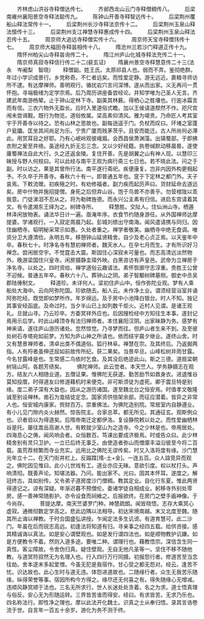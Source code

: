 <!-- { "loadSidebar": true } -->
　　齐林虑山洪谷寺释僧达传七。
　　齐邺西龙山云门寺释僧稠传八。
　　后梁南雍州襄阳景空寺释法聪传九。
　　陈钟山开善寺释智远传十。
　　后梁荆州覆船山释法常传十一。
　　后梁荆州长沙寺释法京传十二。
　　后梁荆州玉泉山释法懔传十三。
　　后梁荆州支江禅慧寺释惠成传十四。
　　后梁荆州玉泉山释法忍传十五。
　　周京师大追远寺释僧实传十六。
　　周京师天宝寺释僧玮传十七。
　　周京师大福田寺释昙相传十八。
　　隋沧州兰若沙门释道正传十九。
　　隋怀州柏尖山寺释昙询传二十。
　　隋江州庐山化城寺释法充传二十一。
　　隋京师真寂寺释信行传二十二(裴玄证)
　　隋襄州景空寺释慧意传二十三(法永　岑阇梨　智晓)
　　释僧副。姓王氏。太原祁县人也。弱而不弄。鉴彻绝群。年过小学识成景行。乡党称奇。不仁者远矣。而性爱定静。游无远近。裹粮寻师访所不逮。有达摩禅师。善明观行。循扰岩穴言问深博。遂从而出家。义无再问一贯怀抱。寻端极绪为定学宗焉。后乃周历讲座备尝经论。并知学唯为己圣人无言。齐建武年南游杨辇。止于钟山定林下寺。副美其林薮。得栖心之胜壤也。行逾冰霜言而有信。三衣六物外无盈长。应时入里道俗式瞻。加以王侯请道颓然不作。咫尺宫闱未尝谒觐。既行为物览。道俗攸属。梁高素仰清风。雅为嗟贵。乃命匠人考其室宇于开善寺以待之。恐有山林之思故也。副每逍遥于门。负杖而叹曰。环堵之室蓬户瓮牖。匡坐其间尚足为乐。宁贵广厦而贱茅茨乎。且安而能迁。古人所尚何必滞此。用赏耳目之好耶。乃有心岷岭观彼峨眉。会西昌侯萧渊藻。出镇蜀部。于即拂衣附之爰至井络。虽途经九折无忘三念。又以少好经籍。执卷缄默动移晨晷。遂使庸蜀禅法自此大行。久之还返金陵。复住开善。先是胡翼之山有神人现。以慧印三昧授与野人何规曰。可以此经与南平王观为病行斋三七日也。若不晓此法。问之于副。时以访之。果是其曾所行法。南平遂行斋祀。疾便康复。岂非内因外构更相起予。不久卒于开善寺。春秋六十有一。即普通五年也。窆于下定林之都门外。天子哀焉。下敕流赠。初疾殛之时。有劝修福者。副力疾而起厉声曰。货财延命去道远矣。房中什物并施招提僧。身死之后但弃山谷。饱于鸟兽不亦善乎。勿营棺陇以乖我意。门徒涕泪不忍从之。将为勒碑旌德。而永兴公主素有归信。进启东宫请着其文。有令遣湘东王绎为之。树碑寺所。
　　释慧胜。交阯人。住仙洲山寺。栖遁林泽闲放物表。诵法华日计一遍。亟淹年序。衣食节约随身游任。从外国禅师达摩提婆。学诸观行。一入寂定周晨乃起。彭城刘缋出守南海。闻风遣请携与同归。因住幽栖寺。韬明秘采常示如愚。久处者重之。禅学者敬美。幽栖寺中绝无食调。唯资分卫大遵清俭。永明五年。移憩钟山延贤精舍。自少及老心贞正焉。以天鉴年中卒。春秋七十。时净名寺有慧初禅师者。魏天水人。在孕七月而生。才有所识好习禅念。尝闲居空宇。不觉霆击大震。斯固住心深寂未可量也。而志高清远淡然物外。晚游梁国住兴皇寺。闲房摄静圭璋外映。白黑咨访有声皇邑。武帝为立禅房于净名寺。以处之。四时资给。禅学道俗云趣请法。素怀恢廓守志淳重。贵胜王公曾不迎候。普通五年卒。春秋六十八。葬钟山之阴。弟子智颙树碑墓侧。御史中丞吴郡陆倕制文。
　　释道珍。未详何人。梁初住庐山中。恒作弥陀业观。梦有人乘船处大海中。云向阿弥陀国。珍欲随去。船人云。未作净土业。谓须经营浴室并诵阿弥陀经。既觉即如梦所作。年岁绵远。及于房中小池降白银台。时人不知。独记其事安经函底。及命过时。当夕半山已上如列数千炬火。近村人见谓。是诸王观礼。旦就山寻。乃云珍卒。方委冥祥外应也。后因搜检经中方知往生本事。遂封记焉用示后学。时此山峰顶寺有法归禅师者。本住襄阳汉阴。出家昧静为务。感梦有神来请。遂往庐山游历诸处。忽然惊觉。乃寻梦而往。但庐山者生来不到。及至彼处树石寺塔宛如前梦。方知为庐山神之所请也。依而结宇晨夕继业。遂终山舍。时又有慧景禅师者。清卓出类不偶道俗。狐行林阜。禅慧在宗。及其终后。乃返掘两指。人有捋者虽伸还屈如前故传所纪。获二果矣。当景卒旦。山峰松树并雨甘露。今名甘露峰是也。生常感二鸟依时乞食。及其没后绝迹此山。斯之三德。道扇梁朝树铭山阿。各题芳绩矣。
　　佛陀禅师。此云觉者。本天竺人。学务静摄志在观方。结友六人相随业道。五僧证果。惟佛陀无获遂。勤苦励节如救身衣。进退惟谷莫知投厝。时得道友曰修道藉机时来便克。非可斯须徒为虚死。卿于震旦特是别缘。度二弟子深有大益也。因从之游历诸国。遂至魏北台之恒安焉。时值孝文敬隆诚至别设禅林。凿石为龛结徒定念。国家资供倍架余部。而征应潜着。皆异之非常人也。恒安城内康家。赀财百万。崇重佛法。为佛陀造别院。常居室内自静遵业。有小儿见门隙内炎火赫然。惊告院主。合家总萃。都无所见。其通征玄。观斯例众也。识者验以为得道矣。后隋帝南迁定都伊洛。复设静院敕以处之。而性爱幽栖林谷是托。屡往嵩岳高谢人世。有敕就少室山为之造寺。今之少林是也。帝用居处。四海息心之俦。闻风响会者。众恒数百。笃课出要成济极焉。时或告众曰。此少林精舍别有灵只卫护。一立已后终无事乏。由使造者弥山而僧廪丰溢沿彼至今将二百载。虽荒荐频繁而寺业充实。远用比之佛陀无谬传矣。时又入洛将度有缘。沙门慧光年立十二。在天门街井栏上。反蹋蹀[堶-土+金]。一连五百。众人諠竞异而观之。佛陀因见惟曰。此小儿世戏有工。道业亦应无昧。意欲引度。权以杖打头。声响清彻。既善声论。知堪法器。乃问。能出家不。光曰。固其本怀耳。遂度之。解冠终古。具如别传。又令弟子道房度沙门僧稠。教其定业。自化行东夏。惟此两贤得道记之。谅有深疑。年渐迟暮不预僧伦。委诸学徒自相成业。躬移寺外别处零房。感一善神常随影护。亦令设食而祠飨之。后报欲终。在房门之壁手画神像。于今尚存。
　　菩提达摩。南天竺婆罗门种。神慧疏朗。闻皆晓悟。志存大乘冥心虚寂。通微彻数定学高之。悲此边隅以法相导。初达宋境南越。末又北度至魏。随其所止诲以禅教。于时合国盛弘讲授。乍闻定法多生讥谤。有道育慧可。此二沙门。年虽在后而锐志高远。初逢法将知道有归。寻亲事之经四五载。给供咨接。感其精诚诲以真法。如是安心谓壁观也。如是发行谓四法也。如是顺物教护讥嫌。如是方便教令不着。然则入道多途。要唯二种。谓理行也。藉教悟宗。深信含生同一真性。客尘障故。令舍伪归真。疑住壁观。无自无他凡圣等一。坚住不移不随他教。与道冥符寂然无为名理入也。行入四行万行同摄。初报怨行者。修道苦至当念往劫。舍本逐末多起爱憎。今虽无犯是我宿作。甘心受之都无怨对。经云。逢苦不忧。识达故也。此心生时与道无违。体怨进道故也。二随缘行者。众生无我苦乐随缘。纵得荣誉等事。宿因所构今方得之。缘尽还无何喜之有。得失随缘心无增减。违顺风静冥顺于法也。三名无所求行。世人长迷处处贪着。名之为求。道士悟真理与俗反。安心无为形随运转。三界皆苦谁而得安。经曰。有求皆苦。无求乃乐也。四名称法行。即性净之理也。摩以此法开化魏土。识真之士从奉归悟。录其言诰卷流于世。自言年一百五十余岁。游化为务不测于终。
